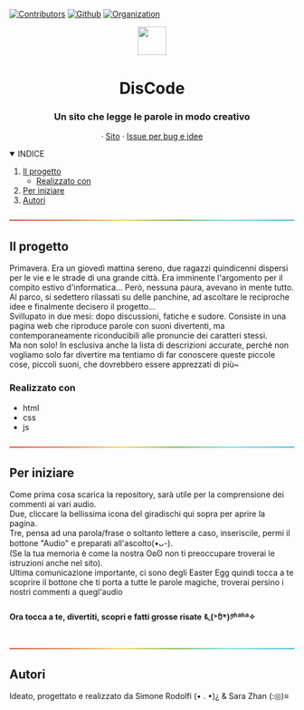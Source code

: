 [![Contributors][contributors-shield]][contributors-url]
[![Github][github-shield]][github-url]
[![Organization][organization-shield]][organization-url]

<p align="center">
  <a href = "https://rodolfi-simone-zhan-sara.github.io">
    <img src="risorse/favicon.ico" width="50" height="50">
  </a>
  <h1 align="center">DisCode</h1>
  <h3 align="center"> Un sito che legge le parole in modo creativo </h3>
  <p align="center">
    ·
    <a href = "https://rodolfi-simone-zhan-sara.github.io">Sito</a>
    ·
    <a href="https://github.com/Rodolfi-Simone-Zhan-Sara/Rodolfi-Simone-Zhan-Sara.github.io/issues">Issue per bug e idee</a>
  </p>
</p>


<details open="open">
  <summary>INDICE</summary>
  <ol>
    <li>
      <a href="#il-progetto">Il progetto</a>
      <ul>
        <li><a href="#realizzato-con">Realizzato con</a></li>
      </ul>
    </li>
    <li>
      <a href="#per-iniziare">Per iniziare</a>
    <li>
      <a href="#autori">Autori</a>
  </ol>
</details>

<img src="risorse/rainbow.png">

## Il progetto
<p>
Primavera. Era un giovedì mattina sereno, due ragazzi quindicenni dispersi per le vie e le strade di una grande città. Era imminente l'argomento per il compito estivo d'informatica...
Però, nessuna paura, avevano in mente tutto. Al parco, si sedettero rilassati su delle panchine, ad ascoltare le reciproche idee e finalmente decisero il progetto...
<br>
Svillupato in due mesi: dopo discussioni, fatiche e sudore. Consiste in una pagina web che riproduce parole con suoni divertenti, ma contemporaneamente riconducibili alle pronuncie dei caratteri stessi.
<br>
Ma non solo! In esclusiva anche la lista di descrizioni accurate, perché non vogliamo solo far divertire ma tentiamo di far conoscere queste piccole cose, piccoli suoni, che dovrebbero essere apprezzati di più~ 
</p>
  
### Realizzato con

* html
* css
* js

<img src="risorse/rainbow.png">

## Per iniziare

<p>
  Come prima cosa scarica la repository, sarà utile per la comprensione dei commenti ai vari audio.
  <br>
  Due, cliccare la bellissima icona del giradischi qui sopra per aprire la pagina.
  <br>
  Tre, pensa ad una parola/frase o soltanto lettere a caso, inseriscile, permi il bottone "Audio" e preparati all'ascolto(•ᴗ-).
  <br>
  (Se la tua memoria è come la nostra ʘʚʘ non ti preoccupare troverai le istruzioni anche nel sito).
  <br>
  Ultima comunicazione importante, ci sono degli Easter Egg quindi tocca a te scoprire il bottone che ti porta a tutte le parole magiche, troverai persino i nostri commenti a quegl'audio
  <br>
  <h4>Ora tocca a te, divertiti, scopri e fatti grosse risate ꉂ◟(˃᷄ꇴ˂᷅)༡ʱªʱª✧ </h4>
  </p>

<img src="risorse/rainbow.png">

## Autori

Ideato, progettato e realizzato da Simone Rodolfi (• . •)¿ & Sara Zhan (:◎)≡

<!-- MARKDOWN LINKS & IMAGES -->
[contributors-shield]: https://img.shields.io/badge/CONTRIBUTORS-%202-red
[contributors-url]: https://github.com/Rodolfi-Simone-Zhan-Sara/Rodolfi-Simone-Zhan-Sara.github.io/graphs/contributors
[github-shield]: https://img.shields.io/badge/GITHUB-%20REPOSITORY-orange
[github-url]: https://github.com/Rodolfi-Simone-Zhan-Sara/Rodolfi-Simone-Zhan-Sara.github.io
[organization-shield]: https://img.shields.io/badge/OUR-ORGANIZATION-yellow
[organization-url]: https://github.com/Rodolfi-Simone-Zhan-Sara
